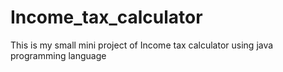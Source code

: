 # Income_tax_calculator
This is my small mini project of Income tax calculator using java programming language
